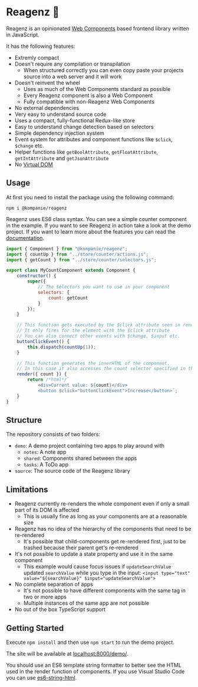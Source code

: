# Reagenz 🧪

Reagenz is an opinionated [Web Components](https://developer.mozilla.org/en-US/docs/Web/Web_Components) based frontend library written in JavaScript.

It has the following features:

* Extremly compact
* Doesn't require any compilation or transpilation
    * When structured correctly you can even copy paste your projects source into a web server and it will work
* Doesn't reinvent the wheel
    * Uses as much of the Web Components standard as possible
    * Every Reagenz component is also a Web Component
    * Fully compatible with non-Reagenz Web Components
* No external dependencies
* Very easy to understand source code
* Uses a compact, fully-functional Redux-like store
* Easy to understand change detection based on selectors
* Simple dependency injection system
* Event system for attributes and component functions like `$click`, `$change` etc.
* Helper functions like `getBoolAttribute`, `getFloatAttribute`, `getIntAttribute` and `getJsonAttribute`
* No [Virtual DOM](https://en.wikipedia.org/wiki/Virtual_DOM)

## Usage
At first you need to install the package using the following command:
```
npm i @kompanie/reagenz
```

Reagenz uses ES6 class syntax.
You can see a simple counter component in the example.
If you want to see Reagenz in action take a look at the demo project.
If you want to learn more about the features you can read the [documentation](DOCUMENTATION.md).

```js
import { Component } from "@kompanie/reagenz";
import { countUp } from "../store/counter/actions.js";
import { getCount } from "../store/counter/selectors.js";

export class MyCountComponent extends Component {
    constructor() {
        super({
            // The selectors you want to use in your component
            selectors: {
                count: getCount
            }
        });
    }

    // This function gets executed by the $click attribute seen in render()
    // It only fires for the element with the $click attribute
    // You can also connect other events with $change, $input etc.
    buttonClickEvent() {
        this.dispatch(countUp(1));
    }

    // This function generates the innerHTML of the component.
    // In this case it also accesses the count selector specified in the constructor.
    render({ count }) {
        return /*html*/`
            <div>Current value: ${count}</div>
            <button $click="buttonClickEvent">Increase</button>`;
    }
}
```

## Structure
The repository consists of two folders:
* `demo`: A demo project containing two apps to play around with
    * `notes`: A note app
    * `shared`: Components shared between the apps
    * `tasks`: A ToDo app
* `source`: The source code of the Reagenz library

## Limitations
* Reagenz currently re-renders the whole component even if only a small part of its DOM is affected
    * This is usually fine as long as your components are at a reasonable size
* Reagenz has no idea of the hierarchy of the components that need to be re-rendered
    * It's possible that child-components get re-rendered first, just to be trashed because their parent get's re-rendered
* It's not possible to update a state property and use it in the same component
    * This example would cause focus issues if `updateSearchValue` updated `searchValue` while you type in the input: `<input type="text" value="${searchValue}" $input="updateSearchValue">`
* No complete separation of apps
    * It's not possible to have different components with the same tag in two or more apps
    * Multiple instances of the same app are not possible
* No out of the box TypeScript support

## Getting Started
Execute `npm install` and then use `npm start` to run the demo project.

The site will be available at [localhost:8000/demo/](http://localhost:8000/demo/).

You should use an ES6 template string formatter to better see the HTML used in the render function of components.
If you use Visual Studio Code you can use [es6-string-html](https://marketplace.visualstudio.com/items?itemName=Tobermory.es6-string-html).